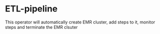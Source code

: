 # ETL-pipeline
This operator will automatically create EMR cluster, add steps to it, monitor steps and terminate the EMR clsuter
